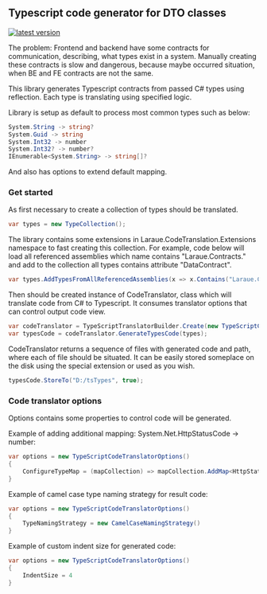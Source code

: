 Typescript code generator for DTO classes
--------------------

[![latest version](https://img.shields.io/nuget/v/Laraue.CodeTranslation.Typescript)](https://www.nuget.org/packages/Laraue.CodeTranslation.Typescript)

The problem: Frontend and backend have some contracts for communication, describing, what types exist in a system. Manually creating these contracts is slow and dangerous, because maybe occurred situation, when BE and FE contracts are not the same.

This library generates Typescript contracts from passed C# types using reflection. Each type is translating using specified logic.

Library is setup as default to process most common types such as below:
```cs
System.String -> string?
System.Guid -> string
System.Int32 -> number
System.Int32? -> number?
IEnumerable<System.String> -> string[]?
```

And also has options to extend default mapping.

### Get started

As first necessary to create a collection of types should be translated.

```cs
var types = new TypeCollection();
```

The library contains some extensions in Laraue.CodeTranslation.Extensions namespace to fast creating this collection.
For example, code below will load all referenced assemblies which name contains "Laraue.Contracts." and add to the collection all types
contains attribute "DataContract".

```cs
var types.AddTypesFromAllReferencedAssemblies(x => x.Contains("Laraue.Contracts."), x => x.HasAttribute<DataContractAttribute>())
```

Then should be created instance of CodeTranslator, class which will translate code from C# to Typescript.
It consumes translator options that can control output code view.

```cs
var codeTranslator = TypeScriptTranslatorBuilder.Create(new TypeScriptCodeTranslatorOptions());
var typesCode = codeTranslator.GenerateTypesCode(types);
```

CodeTranslator returns a sequence of files with generated code and path, where each of file should be situated.
It can be easily stored someplace on the disk using the special extension or used as you wish.

```cs
typesCode.StoreTo("D:/tsTypes", true);
```

### Code translator options

Options contains some properties to control code will be generated.

Example of adding additional mapping: System.Net.HttpStatusCode -> number:

```cs
var options = new TypeScriptCodeTranslatorOptions()
{
    ConfigureTypeMap = (mapCollection) => mapCollection.AddMap<HttpStatusCode, Number>()
}
```

Example of camel case type naming strategy for result code:

```cs
var options = new TypeScriptCodeTranslatorOptions()
{
    TypeNamingStrategy = new CamelCaseNamingStrategy()    
}
```

Example of custom indent size for generated code:

```cs
var options = new TypeScriptCodeTranslatorOptions()
{
    IndentSize = 4    
}
```